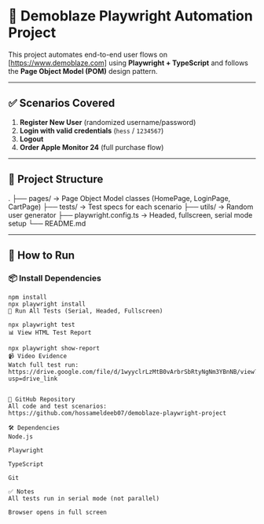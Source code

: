 # 🧪 Demoblaze Playwright Automation Project

This project automates end-to-end user flows on [https://www.demoblaze.com] using **Playwright + TypeScript** and follows the **Page Object Model (POM)** design pattern.

---

## ✅ Scenarios Covered

1. **Register New User** (randomized username/password)
2. **Login with valid credentials** (`hess` / `1234567`)
3. **Logout**
4. **Order Apple Monitor 24** (full purchase flow)

---

## 📁 Project Structure

.
├── pages/ → Page Object Model classes (HomePage, LoginPage, CartPage)
├── tests/ → Test specs for each scenario
├── utils/ → Random user generator
├── playwright.config.ts → Headed, fullscreen, serial mode setup
└── README.md

---

## 🚀 How to Run

### 📦 Install Dependencies

```
npm install
npx playwright install
🧪 Run All Tests (Serial, Headed, Fullscreen)

npx playwright test
📊 View HTML Test Report

npx playwright show-report
📹 Video Evidence
Watch full test run: https://drive.google.com/file/d/1wyyclrLzMtB0vArbrSbRtyNgNm3YBnNB/view?usp=drive_link


🔗 GitHub Repository
All code and test scenarios:
https://github.com/hossameldeeb07/demoblaze-playwright-project

🛠 Dependencies
Node.js

Playwright

TypeScript

Git

✅ Notes
All tests run in serial mode (not parallel)

Browser opens in full screen
